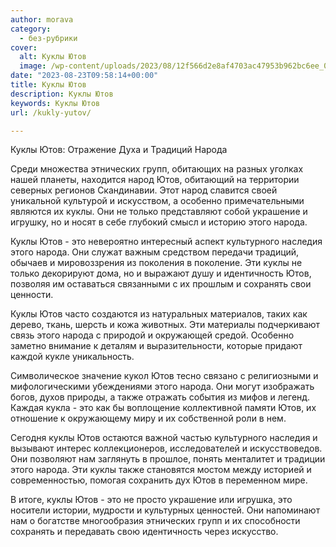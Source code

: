 ```yaml
---
author: morava
category:
  - без-рубрики
cover:
  alt: Куклы Ютов
  image: /wp-content/uploads/2023/08/12f566d2e8af4703ac47953b962bc6ee_00000.jpg
date: "2023-08-23T09:58:14+00:00"
title: Куклы Ютов
description: Куклы Ютов
keywords: Куклы Ютов
url: /kukly-yutov/

---
```

Куклы Ютов: Отражение Духа и Традиций Народа

Среди множества этнических групп, обитающих на разных уголках нашей планеты, находится народ Ютов, обитающий на территории северных регионов Скандинавии. Этот народ славится своей уникальной культурой и искусством, а особенно примечательными являются их куклы. Они не только представляют собой украшение и игрушку, но и носят в себе глубокий смысл и историю этого народа.

Куклы Ютов \- это невероятно интересный аспект культурного наследия этого народа. Они служат важным средством передачи традиций, обычаев и мировоззрения из поколения в поколение. Эти куклы не только декорируют дома, но и выражают душу и идентичность Ютов, позволяя им оставаться связанными с их прошлым и сохранять свои ценности.

Куклы Ютов часто создаются из натуральных материалов, таких как дерево, ткань, шерсть и кожа животных. Эти материалы подчеркивают связь этого народа с природой и окружающей средой. Особенно заметно внимание к деталям и выразительности, которые придают каждой кукле уникальность.

Символическое значение кукол Ютов тесно связано с религиозными и мифологическими убеждениями этого народа. Они могут изображать богов, духов природы, а также отражать события из мифов и легенд. Каждая кукла \- это как бы воплощение коллективной памяти Ютов, их отношение к окружающему миру и их собственной роли в нем.

Сегодня куклы Ютов остаются важной частью культурного наследия и вызывают интерес коллекционеров, исследователей и искусствоведов. Они позволяют нам заглянуть в прошлое, понять менталитет и традиции этого народа. Эти куклы также становятся мостом между историей и современностью, помогая сохранить дух Ютов в переменном мире.

В итоге, куклы Ютов \- это не просто украшение или игрушка, это носители истории, мудрости и культурных ценностей. Они напоминают нам о богатстве многообразия этнических групп и их способности сохранять и передавать свою идентичность через искусство.
